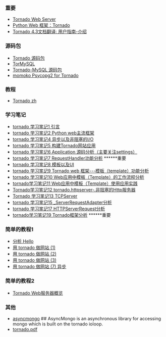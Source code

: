 
### 重要
- [Tornado Web Server](https://tornado-zh.readthedocs.io/zh/latest/)
- [Python Web 框架：Tornado](http://www.cnblogs.com/zhouxinfei/p/7801829.html)
- [Tornado 4.3文档翻译: 用户指南-介绍](https://segmentfault.com/a/1190000004876514)

### 源码包
- [Tornado 源码包](https://github.com/tornadoweb/tornado)
- [TorMySQL](https://github.com/snower/TorMySQL)
- [Tornado-MySQL 源码包](https://github.com/PyMySQL/Tornado-MySQL)
- [momoko Psycopg2 for Tornado ](https://github.com/FSX/momoko)

### 教程
- [Tornado zh](http://demo.pythoner.com/itt2zh/index.html)

### 学习笔记
- [tornado 学习笔记1 引言](http://www.cnblogs.com/liaofeifight/p/4910622.html)
- [tornado 学习笔记2 Python web主流框架 ](http://www.cnblogs.com/liaofeifight/p/4910650.html)
- [tornado 学习笔记4 异步以及非阻塞的I/O](http://www.cnblogs.com/liaofeifight/p/4911387.html)
- [tornado 学习笔记5 构建Tornado网站应用](http://www.cnblogs.com/liaofeifight/p/4920017.html)
- [tornado 学习笔记6 Application 源码分析（主要关注settings）](http://www.cnblogs.com/liaofeifight/p/4930398.html)
- [tornado 学习笔记7 RequestHandler功能分析](http://www.cnblogs.com/liaofeifight/p/4938987.html)  ******重要
- [tornado 学习笔记8 模板以及UI](http://www.cnblogs.com/liaofeifight/p/4940202.html)
- [tornado 学习笔记9 Tornado web 框架---模板（template）功能分析](http://www.cnblogs.com/liaofeifight/p/4962216.html)
- [tornado 学习笔记10 Web应用中模板（Template）的工作流程分析](http://www.cnblogs.com/liaofeifight/p/4962660.html)
- [tornado学习笔记11 Web应用中模板（Template）使用应用实践](http://www.cnblogs.com/liaofeifight/p/4968986.html)
- [Tornado学习笔记12 tornado.httpserver-.非阻塞的Http服务器](http://www.cnblogs.com/liaofeifight/p/5086327.html)
- [Tornado 学习笔记13 TCPServer](http://www.cnblogs.com/liaofeifight/p/5086393.html)
- [tornado 学习笔记15 \_ServerRequestAdapter分析](http://www.cnblogs.com/liaofeifight/p/5099307.html)
- [tornado 学习笔记17 HTTPServerRequest分析](http://www.cnblogs.com/liaofeifight/p/5099430.html)
- [tornado学习笔记19 Tornado框架分析](http://www.cnblogs.com/liaofeifight/p/5123603.html)      ******重要


### 简单的教程1
- [分析 Hello](http://wiki.jikexueyuan.com/project/start-learning-python/302.html)
- [用 tornado 做网站 (1)](http://wiki.jikexueyuan.com/project/start-learning-python/303.html)
- [用 tornado 做网站 (2)](http://wiki.jikexueyuan.com/project/start-learning-python/304.html)
- [用 tornado 做网站 (3)](http://wiki.jikexueyuan.com/project/start-learning-python/305.html)
- [用 tornado 做网站 (7) 异步](http://wiki.jikexueyuan.com/project/start-learning-python/309.html)

### 简单的教程2
- [Tornado Web服务器概览](http://old.sebug.net/paper/books/tornado/)

### 其他
- [asyncmongo](https://github.com/bitly/asyncmongo)  ## AsyncMongo is an asynchronous library for accessing mongo which is built on the tornado ioloop.
- [tornado.pdf](https://media.readthedocs.org/pdf/tornado/stable/tornado.pdf)
